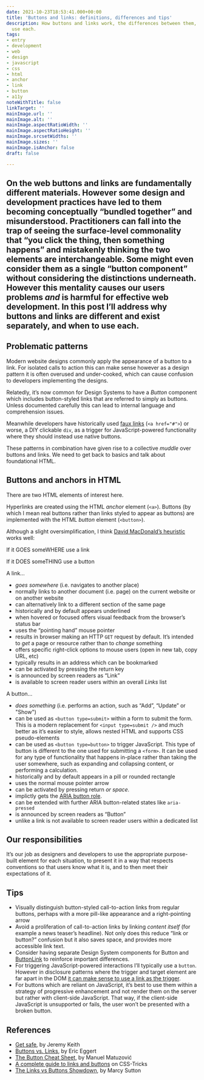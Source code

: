 ```yaml
---
date: 2021-10-23T18:53:41.000+00:00
title: 'Buttons and links: definitions, differences and tips'
description: How buttons and links work, the differences between them, and when to
  use each.
tags:
- entry
- development
- web
- design
- javascript
- css
- html
- anchor
- link
- button
- a11y
noteWithTitle: false
linkTarget: ''
mainImage.url: ''
mainImage.alt: ''
mainImage.aspectRatioWidth: ''
mainImage.aspectRatioHeight: ''
mainImage.srcsetWidths: ''
mainImage.sizes: ''
mainImage.isAnchor: false
draft: false

---
```

On the web buttons and links are fundamentally different materials. However some design and development practices have led to them becoming conceptually “bundled together” and misunderstood. Practitioners can fall into the trap of seeing the surface-level commonality that “you click the thing, then something happens” and mistakenly thinking the two elements are interchangeable. Some might even consider them as a single “button component” without considering the distinctions underneath. However this mentality causes our users problems _and_ is harmful for effective web development. In this post I’ll address why buttons and links are different and exist separately, and when to use each.
---

## Problematic patterns

Modern website designs commonly apply the appearance of a button to a link. For isolated calls to action this can make sense however as a design pattern it is often overused and under-cooked, which can cause confusion to developers implementing the designs.

Relatedly, it’s now common for Design Systems to have a _Button_ component which includes button-styled links that are referred to simply as buttons. Unless documented carefully this can lead to internal language and comprehension issues.

Meanwhile developers have historically used [faux links](https://www.htmhell.dev/8-anchor-tag-used-as-button/) (`<a href="#">`) or worse, a DIY clickable `div`, as a trigger for JavaScript-powered functionality where they should instead use native buttons.

These patterns in combination have given rise to a collective _muddle_ over buttons and links. We need to get back to basics and talk about foundational HTML.

## Buttons and anchors in HTML

There are two HTML elements of interest here.

Hyperlinks are created using the HTML _anchor_ element (`<a>`). Buttons (by which I mean real buttons rather than links styled to appear as buttons) are implemented with the HTML _button_ element (`<button>`).

Although a slight oversimplification, I think [David MacDonald’s heuristic](https://twitter.com/davidmacd/status/1309954746602713098) works well:

If it GOES someWHERE use a link

If it DOES someTHING use a button

A link…

* _goes somewhere_ (i.e. navigates to another place)
* normally links to another document (i.e. page) on the current website or on another website
* can alternatively link to a different section of the same page
* historically and by default appears underlined
* when hovered or focused offers visual feedback from the browser’s status bar
* uses the “pointing hand” mouse pointer
* results in browser making an HTTP `GET` request by default. It’s intended to _get_ a page or resource rather than to _change_ something
* offers specific right-click options to mouse users (open in new tab, copy URL, etc)
* typically results in an address which can be bookmarked
* can be activated by pressing the return key
* is announced by screen readers as “Link”
* is available to screen reader users within an overall _Links_ list

A button…

* _does something_ (i.e. performs an action, such as “Add”, “Update” or "Show")
* can be used as `<button type=submit>` within a form to submit the form. This is a modern replacement for `<input type=submit />` and much better as it’s easier to style, allows nested HTML and supports CSS pseudo-elements
* can be used as `<button type=button>` to trigger JavaScript. This type of button is different to the one used for submitting a `<form>`. It can be used for any type of functionality that happens in-place rather than taking the user somewhere, such as expanding and collapsing content, or performing a calculation.
* historically and by default appears in a pill or rounded rectangle
* uses the normal mouse pointer arrow
* can be activated by pressing return _or space._
* implictly gets the [ARIA button role](https://developer.mozilla.org/en-US/docs/Web/Accessibility/ARIA/Roles/button_role). 
* can be extended with further ARIA button-related states like `aria-pressed`
* is announced by screen readers as “Button”
* unlike a link is not available to screen reader users within a dedicated list

## Our responsibilities

It’s our job as designers and developers to use the appropriate purpose-built element for each situation, to present it in a way that respects conventions so that users know what it is, and to then meet their expectations of it.

## Tips

* Visually distinguish button-styled call-to-action links from regular buttons, perhaps with a more pill-like appearance and a right-pointing arrow
* Avoid a proliferation of call-to-action links by linking _content itself_ (for example a news teaser’s headline). Not only does this reduce “link or button?” confusion but it also saves space, and provides more accessible link text.
* Consider having separate Design System components for Button and [ButtonLink](https://seek-oss.github.io/braid-design-system/components/ButtonLink/) to reinforce important differences.
* For triggering JavaScript-powered interactions I’ll typically use a `button`. However in disclosure patterns where the trigger and target element are far apart in the DOM [it can make sense to use a link as the trigger](https://fuzzylogic.me/posts/2021-01-24-adactio-journalaccessible-interactions/).
* For buttons which are reliant on JavaScript, it’s best to use them within a strategy of progressive enhancement and not render them on the server but rather with client-side JavaScript. That way, if the client-side JavaScript is unsupported or fails, the user won’t be presented with a broken button.

## References

* [Get safe](https://adactio.com/journal/17768), by Jeremy Keith
* [Buttons vs. Links](https://yatil.net/blog/buttons-vs-links), by Eric Eggert
* [The Button Cheat Sheet](https://www.buttoncheatsheet.com/), by Manuel Matuzović
* [A complete guide to links and buttons](https://css-tricks.com/a-complete-guide-to-links-and-buttons/) on CSS-Tricks
* [The Links vs Buttons Showdown](https://speakerdeck.com/marcysutton/the-links-vs-buttons-showdown), by Marcy Sutton
